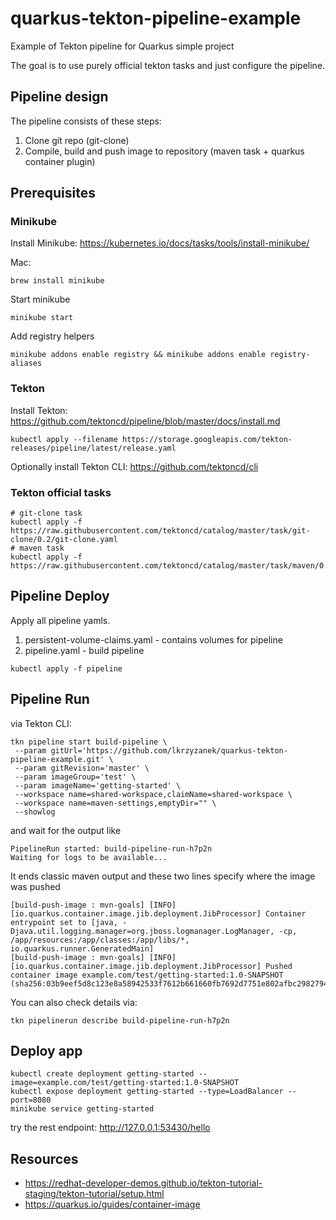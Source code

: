 # quarkus-tekton-pipeline-example
Example of Tekton pipeline for Quarkus simple project

The goal is to use purely official tekton tasks and just configure the pipeline.

## Pipeline design

The pipeline consists of these steps:

1. Clone git repo (git-clone)
2. Compile, build and push image to repository (maven task + quarkus container plugin)

## Prerequisites

### Minikube
Install Minikube: https://kubernetes.io/docs/tasks/tools/install-minikube/

Mac:
```
brew install minikube
```
Start minikube
```
minikube start
```

Add registry helpers
```
minikube addons enable registry && minikube addons enable registry-aliases
```

### Tekton
Install Tekton: https://github.com/tektoncd/pipeline/blob/master/docs/install.md

```
kubectl apply --filename https://storage.googleapis.com/tekton-releases/pipeline/latest/release.yaml
```

Optionally install Tekton CLI: https://github.com/tektoncd/cli

### Tekton official tasks

```
# git-clone task
kubectl apply -f https://raw.githubusercontent.com/tektoncd/catalog/master/task/git-clone/0.2/git-clone.yaml
# maven task
kubectl apply -f https://raw.githubusercontent.com/tektoncd/catalog/master/task/maven/0.2/maven.yaml
```

## Pipeline Deploy
Apply all pipeline yamls.
1. persistent-volume-claims.yaml - contains volumes for pipeline
2. pipeline.yaml - build pipeline

```
kubectl apply -f pipeline
```
## Pipeline Run

via Tekton CLI:
```
tkn pipeline start build-pipeline \
 --param gitUrl='https://github.com/lkrzyzanek/quarkus-tekton-pipeline-example.git' \
 --param gitRevision='master' \
 --param imageGroup='test' \
 --param imageName='getting-started' \
 --workspace name=shared-workspace,claimName=shared-workspace \
 --workspace name=maven-settings,emptyDir="" \
 --showlog
```

and wait for the output like
```
PipelineRun started: build-pipeline-run-h7p2n
Waiting for logs to be available...
```
It ends classic maven output and these two lines specify where the image was pushed 
```
[build-push-image : mvn-goals] [INFO] [io.quarkus.container.image.jib.deployment.JibProcessor] Container entrypoint set to [java, -Djava.util.logging.manager=org.jboss.logmanager.LogManager, -cp, /app/resources:/app/classes:/app/libs/*, io.quarkus.runner.GeneratedMain]
[build-push-image : mvn-goals] [INFO] [io.quarkus.container.image.jib.deployment.JibProcessor] Pushed container image example.com/test/getting-started:1.0-SNAPSHOT (sha256:03b9eef5d8c123e8a58942533f7612b661660fb7692d7751e802afbc29827946)
```

You can also check details via:
```
tkn pipelinerun describe build-pipeline-run-h7p2n
```

## Deploy app

```
kubectl create deployment getting-started --image=example.com/test/getting-started:1.0-SNAPSHOT
kubectl expose deployment getting-started --type=LoadBalancer --port=8080
minikube service getting-started
```
try the rest endpoint:
http://127.0.0.1:53430/hello

## Resources

* https://redhat-developer-demos.github.io/tekton-tutorial-staging/tekton-tutorial/setup.html
* https://quarkus.io/guides/container-image